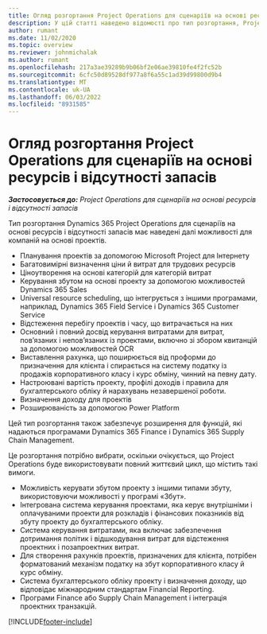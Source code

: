 ```yaml
---
title: Огляд розгортання Project Operations для сценаріїв на основі ресурсів і відсутності запасів
description: У цій статті наведено відомості про тип розгортання, Project Operations для сценаріїв на основі ресурсів і відсутності запасів.
author: rumant
ms.date: 11/02/2020
ms.topic: overview
ms.reviewer: johnmichalak
ms.author: rumant
ms.openlocfilehash: 217a3ae39289b9b06bf2e06ae39810fe4f2fc52b
ms.sourcegitcommit: 6cfc50d89528df977a8f6a55c1ad39d99800d9b4
ms.translationtype: MT
ms.contentlocale: uk-UA
ms.lasthandoff: 06/03/2022
ms.locfileid: "8931585"
---
```

# <a name="project-operations-for-resourcenon-stocked-based-scenarios-deployment-overview"></a>Огляд розгортання Project Operations для сценаріїв на основі ресурсів і відсутності запасів

_**Застосовується до:** Project Operations для сценаріїв на основі ресурсів і відсутності запасів_

Тип розгортання Dynamics 365 Project Operations для сценаріїв на основі ресурсів і відсутності запасів має наведені далі можливості для компаній на основі проектів.

- Планування проектів за допомогою Microsoft Project для Інтернету
- Багатовимірні визначення ціни й витрат для трудових ресурсів
- Ціноутворення на основі категорій для категорій витрат
- Керування збутом на основі проекту за допомогою можливостей Dynamics 365 Sales
- Universal resource scheduling, що інтегрується з іншими програмами, наприклад, Dynamics 365 Field Service і Dynamics 365 Customer Service
- Відстеження перебігу проектів і часу, що витрачається на них
- Основний і повний досвід керування витратами для витрат, пов’язаних і непов’язаних із проектами, включно зі збором квитанцій за допомогою можливостей OCR
- Виставлення рахунка, що поширюється від проформи до призначення для клієнта і спирається на систему податку із продажів корпоративного класу і курс обміну, чинний на певну дату.
- Настроювані вартість проекту, профілі доходів і правила для бухгалтерського обліку й нарахувань незавершеної роботи.
- Визначення доходу для проектів
- Розширюваність за допомогою Power Platform

Цей тип розгортання також забезпечує розширення для функцій, які надаються програмами Dynamics 365 Finance і Dynamics 365 Supply Chain Management.

Це розгортання потрібно вибрати, оскільки очікується, що Project Operations буде використовувати повний життєвий цикл, що містить такі вимоги.

- Можливість керувати збутом проекту з іншими типами збуту, використовуючи можливості у програмі «Збут».
- Інтегрована система керування проектами, яка керує внутрішніми і оплачуваними проекти для розкладів і фінансових показників від збуту проекту до бухгалтерського обліку.
- Система керування витратами, яка включає забезпечення дотримання політик і відшкодування витрат для відстеження проектних і позапроектних витрат.
- Для створення рахунків проектів, призначених для клієнта, потрібен форматований механізм податку на збут корпоративного класу й курс обміну.
- Система бухгалтерського обліку проекту і визначення доходу, що відповідає міжнародним стандартам Financial Reporting.
- Програми Finance або Supply Chain Management і інтеграція проектних транзакцій.


[!INCLUDE[footer-include](../includes/footer-banner.md)]